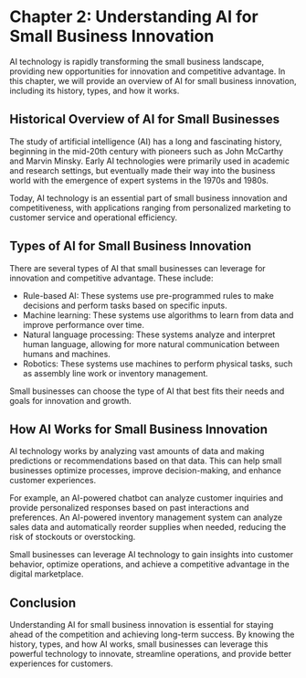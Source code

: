 Chapter 2: Understanding AI for Small Business Innovation
=========================================================

AI technology is rapidly transforming the small business landscape, providing new opportunities for innovation and competitive advantage. In this chapter, we will provide an overview of AI for small business innovation, including its history, types, and how it works.

Historical Overview of AI for Small Businesses
----------------------------------------------

The study of artificial intelligence (AI) has a long and fascinating history, beginning in the mid-20th century with pioneers such as John McCarthy and Marvin Minsky. Early AI technologies were primarily used in academic and research settings, but eventually made their way into the business world with the emergence of expert systems in the 1970s and 1980s.

Today, AI technology is an essential part of small business innovation and competitiveness, with applications ranging from personalized marketing to customer service and operational efficiency.

Types of AI for Small Business Innovation
-----------------------------------------

There are several types of AI that small businesses can leverage for innovation and competitive advantage. These include:

* Rule-based AI: These systems use pre-programmed rules to make decisions and perform tasks based on specific inputs.
* Machine learning: These systems use algorithms to learn from data and improve performance over time.
* Natural language processing: These systems analyze and interpret human language, allowing for more natural communication between humans and machines.
* Robotics: These systems use machines to perform physical tasks, such as assembly line work or inventory management.

Small businesses can choose the type of AI that best fits their needs and goals for innovation and growth.

How AI Works for Small Business Innovation
------------------------------------------

AI technology works by analyzing vast amounts of data and making predictions or recommendations based on that data. This can help small businesses optimize processes, improve decision-making, and enhance customer experiences.

For example, an AI-powered chatbot can analyze customer inquiries and provide personalized responses based on past interactions and preferences. An AI-powered inventory management system can analyze sales data and automatically reorder supplies when needed, reducing the risk of stockouts or overstocking.

Small businesses can leverage AI technology to gain insights into customer behavior, optimize operations, and achieve a competitive advantage in the digital marketplace.

Conclusion
----------

Understanding AI for small business innovation is essential for staying ahead of the competition and achieving long-term success. By knowing the history, types, and how AI works, small businesses can leverage this powerful technology to innovate, streamline operations, and provide better experiences for customers.
